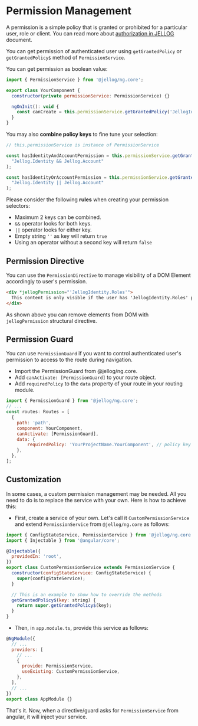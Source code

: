 # Permission Management

A permission is a simple policy that is granted or prohibited for a particular user, role or client. You can read more about [authorization in JELLOG](../../Authorization.md) document.

You can get permission of authenticated user using `getGrantedPolicy` or `getGrantedPolicy$` method of `PermissionService`.

You can get permission as boolean value:

```js
import { PermissionService } from '@jellog/ng.core';

export class YourComponent {
  constructor(private permissionService: PermissionService) {}

  ngOnInit(): void {
    const canCreate = this.permissionService.getGrantedPolicy('JellogIdentity.Roles.Create');
  }
}
```

You may also **combine policy keys** to fine tune your selection:

```js
// this.permissionService is instance of PermissionService

const hasIdentityAndAccountPermission = this.permissionService.getGrantedPolicy(
  "Jellog.Identity && Jellog.Account"
);

const hasIdentityOrAccountPermission = this.permissionService.getGrantedPolicy(
  "Jellog.Identity || Jellog.Account"
);
```

Please consider the following **rules** when creating your permission selectors:

- Maximum 2 keys can be combined.
- `&&` operator looks for both keys.
- `||` operator looks for either key.
- Empty string `''` as key will return `true`
- Using an operator without a second key will return `false`

## Permission Directive

You can use the `PermissionDirective` to manage visibility of a DOM Element accordingly to user's permission.

```html
<div *jellogPermission="'JellogIdentity.Roles'">
  This content is only visible if the user has 'JellogIdentity.Roles' permission.
</div>
```

As shown above you can remove elements from DOM with `jellogPermission` structural directive.

## Permission Guard

You can use `PermissionGuard` if you want to control authenticated user's permission to access to the route during navigation.

* Import the PermissionGuard from @jellog/ng.core.
* Add `canActivate: [PermissionGuard]` to your route object.
* Add `requiredPolicy` to the `data` property of your route in your routing module.

```js
import { PermissionGuard } from '@jellog/ng.core';
// ...
const routes: Routes = [
  {
    path: 'path',
    component: YourComponent,
    canActivate: [PermissionGuard],
    data: {
        requiredPolicy: 'YourProjectName.YourComponent', // policy key for your component
    },
  },
];
```

## Customization

In some cases, a custom permission management may be needed. All you need to do is to replace the service with your own. Here is how to achieve this:

- First, create a service of your own. Let's call it `CustomPermissionService` and extend `PermissionService` from `@jellog/ng.core` as follows:

```js
import { ConfigStateService, PermissionService } from '@jellog/ng.core';
import { Injectable } from '@angular/core';

@Injectable({
  providedIn: 'root',
})
export class CustomPermissionService extends PermissionService {
  constructor(configStateService: ConfigStateService) {
    super(configStateService);
  }

  // This is an example to show how to override the methods
  getGrantedPolicy$(key: string) {
    return super.getGrantedPolicy$(key);
  }
}
```

- Then, in `app.module.ts`, provide this service as follows: 

```js
@NgModule({
  // ...
  providers: [
    // ...
    {
      provide: PermissionService,
      useExisting: CustomPermissionService,
    },
  ],
  // ...
})
export class AppModule {}
```

That's it. Now, when a directive/guard asks for `PermissionService` from angular, it will inject your service.

